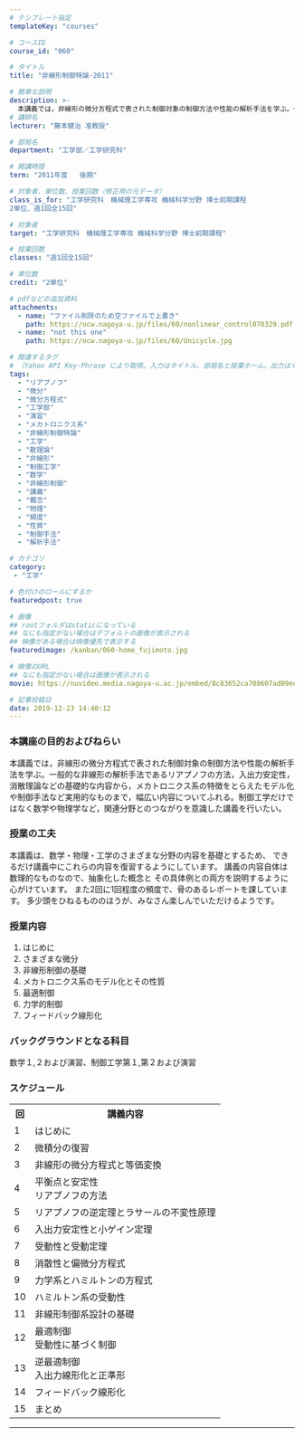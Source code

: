 ```yaml
---
# テンプレート指定
templateKey: "courses"

# コースID
course_id: "060"

# タイトル
title: "非線形制御特論-2011"

# 簡単な説明
description: >-
  本講義では，非線形の微分方程式で表された制御対象の制御方法や性能の解析手法を学ぶ。一般的な非線形の解析手法であるリアプノフの方法，入出力安定性，消散理論などの基礎的な内容から，メカトロニクス系の特徴をとらえたモデル化や制御手法など実用的なものまで，幅広い内容についてふれる。制御工学だけではなく数学や物理学など，関連分野とのつながりを意識した講義を行いたい。 ....
# 講師名
lecturer: "藤本健治 准教授"

# 部局名
department: "工学部／工学研究科"

# 開講時限
term: "2011年度	後期"

# 対象者、単位数、授業回数（修正用の元データ）
class_is_for: "工学研究科　機械理工学専攻 機械科学分野 博士前期課程
2単位、週1回全15回"

# 対象者
target: "工学研究科　機械理工学専攻 機械科学分野 博士前期課程"

# 授業回数
classes: "週1回全15回"

# 単位数
credit: "2単位"

# pdfなどの追加資料
attachments:
  - name: "ファイル削除のため空ファイルで上書き" 
    path: https://ocw.nagoya-u.jp/files/60/nonlinear_control070329.pdf
  - name: "not this one" 
    path: https://ocw.nagoya-u.jp/files/60/Unicycle.jpg

# 関連するタグ
# （Yahoo API Key-Phrase により取得。入力はタイトル、部局名と授業ホーム、出力はキーフレーズ（tags））
tags:
  - "リアプノフ"
  - "微分"
  - "微分方程式"
  - "工学部"
  - "演習"
  - "メカトロニクス系"
  - "非線形制御特論"
  - "工学"
  - "散理論"
  - "非線形"
  - "制御工学"
  - "数学"
  - "非線形制御"
  - "講義"
  - "概念"
  - "物理"
  - "頻度"
  - "性質"
  - "制御手法"
  - "解析手法"

# カテゴリ
category:
 - "工学"

# 色付けのロールにするか
featuredpost: true

# 画像
## rootフォルダはstaticになっている
## なにも指定がない場合はデフォルトの画像が表示される
## 映像がある場合は映像優先で表示する
featuredimage: /kanban/060-home_fujimoto.jpg

# 映像のURL
## なにも指定がない場合は画像が表示される
movie: https://nuvideo.media.nagoya-u.ac.jp/embed/8c83652ca708607ad09eeddcd6b6cf0f19052905

# 記事投稿日
date: 2019-12-23 14:40:12
---
```


### 本講座の目的およびねらい

本講義では，非線形の微分方程式で表された制御対象の制御方法や性能の解析手法を学ぶ。一般的な非線形の解析手法であるリアプノフの方法，入出力安定性，消散理論などの基礎的な内容から，メカトロニクス系の特徴をとらえたモデル化や制御手法など実用的なものまで，幅広い内容についてふれる。制御工学だけではなく数学や物理学など，関連分野とのつながりを意識した講義を行いたい。


### 授業の工夫

本講義は、数学・物理・工学のさまざまな分野の内容を基礎とするため、 できるだけ講義中にこれらの内容を復習するようにしています。 講義の内容自体は数理的なものなので、抽象化した概念と その具体例との両方を説明するように心がけています。 また2回に1回程度の頻度で、骨のあるレポートを課しています。 多少頭をひねるもののほうが、みなさん楽しんでいただけるようです。





 

### 授業内容

  1. はじめに
  2. さまざまな微分
  3. 非線形制御の基礎
  4. メカトロニクス系のモデル化とその性質
  5. 最適制御
  6. 力学的制御
  7. フィードバック線形化

### バックグラウンドとなる科目

数学１,２および演習、制御工学第１,第２および演習


<h3>スケジュール</h3>
<table class="basic" width="455">
<tr>
<th width="20" class="center">回</th>
<th class="center">講義内容</th>
</tr>
<tr>
<td class="center">1</td>
<td>
はじめに
</td>
</tr>
<tr>
<td class="center">2</td>
<td>
微積分の復習
</td>
</tr>
<tr>
<td class="center">3</td>
<td>
非線形の微分方程式と等価変換
</td>
</tr>
<tr>
<td class="center">4</td>
<td>
平衡点と安定性<br>
リアプノフの方法
</td>
</tr>
<tr>
<td class="center">5</td>
<td>
リアプノフの逆定理とラサールの不変性原理
</td>
</tr>
<tr>
<td class="center">6</td>
<td>
入出力安定性と小ゲイン定理
</td>
</tr>
<tr>
<td class="center">7</td>
<td>
受動性と受動定理
</td>
</tr>
<tr>
<td class="center">8</td>
<td>
消散性と偏微分方程式
</td>
</tr>
<tr>
<td class="center">9</td>
<td>
力学系とハミルトンの方程式
</td>
</tr>
<tr>
<td class="center">10</td>
<td>
ハミルトン系の受動性
</td>
</tr>
<tr>
<td class="center">11</td>
<td>
非線形制御系設計の基礎
</td>
</tr>
<tr>
<td class="center">12</td>
<td>
最適制御<br>
受動性に基づく制御
</td>
</tr>
<tr>
<td class="center">13</td>
<td>
逆最適制御<br>
入出力線形化と正準形
</td>
</tr>
<tr>
<td class="center">14</td>
<td>
フィードバック線形化
</td>
</tr>
<tr>
<td class="center">15</td>
<td>
まとめ
</td>
</tr>
</table>














-----